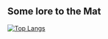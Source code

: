 ## Some lore to the Mat

<!--- [![Anurag's GitHub stats](https://github-readme-stats.vercel.app/api?username=matlorr&show_icons=true&theme=calm)](https://github.com/anuraghazra/github-readme-stats) -->

[![Top Langs](https://github-readme-stats.vercel.app/api/top-langs/?username=matlorr&layout=donut&show_icons=true&theme=calm)](https://github.com/anuraghazra/github-readme-stats)
